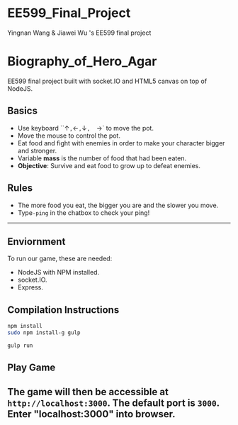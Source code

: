 # EE599_Final_Project
Yingnan Wang &amp; Jiawei Wu 's EE599 final project 

Biography_of_Hero_Agar
=========================

EE599 final project built with socket.IO and HTML5 canvas on top of NodeJS.

##  Basics
- Use keyboard ``↑` , `←` , `↓`,  `→` to move the pot.
- Move the mouse to control the pot.
- Eat food and fight with enemies in order to make your character bigger and stronger.
- Variable **mass** is the number of food that had been eaten.
- **Objective**: Survive and eat food to grow up to defeat enemies.

## Rules
- The more food you eat, the bigger you are and the slower you move.
- Type`-ping` in the chatbox to check your ping!

---

## Enviornment
To run our game, these are needed: 
- NodeJS with NPM installed.
- socket.IO.
- Express.


## Compilation Instructions
```bash
npm install
sudo npm install-g gulp

gulp run
```

## Play Game
The game will then be accessible at `http://localhost:3000`. The default port is `3000`.
Enter "localhost:3000" into browser.
---

